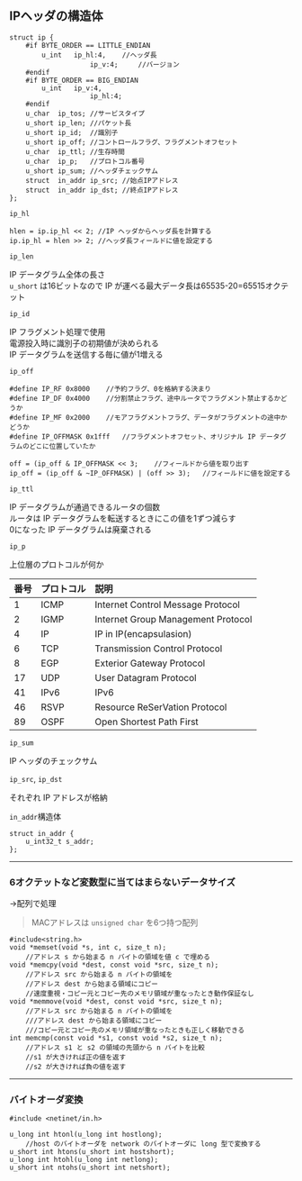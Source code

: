 ## IPヘッダの構造体
	struct ip {
		#if BYTE_ORDER == LITTLE_ENDIAN
			u_int	ip_hl:4,	//ヘッダ長
						ip_v:4;		//バージョン
		#endif
		#if BYTE_ORDER == BIG_ENDIAN
			u_int	ip_v:4,
						ip_hl:4;
		#endif
		u_char	ip_tos;	//サービスタイプ
		u_short	ip_len;	//パケット長
		u_short	ip_id;	//識別子
		u_short	ip_off;	//コントロールフラグ、フラグメントオフセット
		u_char	ip_ttl;	//生存時間
		u_char	ip_p;	//プロトコル番号
		u_short	ip_sum;	//ヘッダチェックサム
		struct	in_addr	ip_src;	//始点IPアドレス
		struct	in_addr	ip_dst;	//終点IPアドレス
	};


`ip_hl`  

	hlen = ip.ip_hl << 2; //IP ヘッダからヘッダ長を計算する  
	ip.ip_hl = hlen >> 2; //ヘッダ長フィールドに値を設定する  

`ip_len`  

IP データグラム全体の長さ  
`u_short` は16ビットなので IP が運べる最大データ長は65535-20=65515オクテット  

`ip_id`  

IP フラグメント処理で使用  
電源投入時に識別子の初期値が決められる  
IP データグラムを送信する毎に値が1増える  

`ip_off`  

	#define IP_RF 0x8000	//予約フラグ、0を格納する決まり
	#define IP_DF 0x4000	//分割禁止フラグ、途中ルータでフラグメント禁止するかどうか
	#define IP_MF 0x2000	//モアフラグメントフラグ、データがフラグメントの途中かどうか
	#define IP_OFFMASK 0x1fff	//フラグメントオフセット、オリジナル IP データグラムのどこに位置していたか

	off = (ip_off & IP_OFFMASK << 3;	//フィールドから値を取り出す
	ip_off = (ip_off & ~IP_OFFMASK) | (off >> 3);	//フィールドに値を設定する

`ip_ttl`  

IP データグラムが通過できるルータの個数  
ルータは IP データグラムを転送するときにこの値を1ずつ減らす  
0になった IP データグラムは廃棄される  

`ip_p`  

上位層のプロトコルが何か  

|番号 |プロトコル |説明 |  
|:---|:---|:---|  
|1|ICMP|Internet Control Message Protocol|  
|2|IGMP|Internet Group Management Protocol|
|4|IP|IP in IP(encapsulasion)|
|6|TCP|Transmission Control Protocol|
|8|EGP|Exterior Gateway Protocol|
|17|UDP|User Datagram Protocol|
|41|IPv6|IPv6|
|46|RSVP|Resource ReSerVation Protocol|
|89|OSPF|Open Shortest Path First|

`ip_sum`  

IP ヘッダのチェックサム  

`ip_src`, `ip_dst`  

それぞれ IP アドレスが格納  

`in_addr`構造体  

	struct in_addr {
		u_int32_t s_addr;
	};


***  

### 6オクテットなど変数型に当てはまらないデータサイズ
→配列で処理
>MACアドレスは `unsigned char` を6つ持つ配列  

	#include<string.h>  
	void *memset(void *s, int c, size_t n);
		//アドレス s から始まる n バイトの領域を値 c で埋める
	void *memcpy(void *dest, const void *src, size_t n);
		//アドレス src から始まる n バイトの領域を
		//アドレス dest から始まる領域にコピー
		//速度重視・コピー元とコピー先のメモリ領域が重なったとき動作保証なし
	void *memmove(void *dest, const void *src, size_t n);
		//アドレス src から始まる n バイトの領域を
		///アドレス dest から始まる領域にコピー
		///コピー元とコピー先のメモリ領域が重なったときも正しく移動できる
	int memcmp(const void *s1, const void *s2, size_t n);
		//アドレス s1 と s2 の領域の先頭から n バイトを比較
		//s1 が大きければ正の値を返す
		//s2 が大きければ負の値を返す
***
### バイトオーダ変換  
	#include <netinet/in.h>

	u_long int htonl(u_long int hostlong);
		//host のバイトオーダを network のバイトオーダに long 型で変換する
	u_short int htons(u_short int hostshort);
	u_long int htohl(u_long int netlong);
	u_short int ntohs(u_short int netshort);

